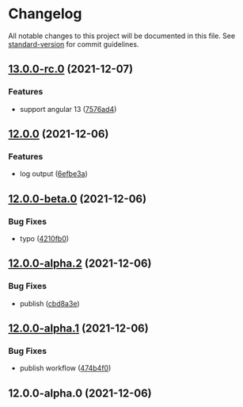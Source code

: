 # Changelog

All notable changes to this project will be documented in this file. See [standard-version](https://github.com/conventional-changelog/standard-version) for commit guidelines.

## [13.0.0-rc.0](https://github.com/lekhmanrus/ngx-pug-builders/compare/v12.0.0...v13.0.0-rc.0) (2021-12-07)


### Features

* support angular 13 ([7576ad4](https://github.com/lekhmanrus/ngx-pug-builders/commit/7576ad46a5d2facbd4d351fbc413a9f641c74c85))

## [12.0.0](https://github.com/lekhmanrus/ngx-pug-builders/compare/v12.0.0-beta.0...v12.0.0) (2021-12-06)


### Features

* log output ([6efbe3a](https://github.com/lekhmanrus/ngx-pug-builders/commit/6efbe3ac2c2e427d9023ff1dda49dfc9b2661018))

## [12.0.0-beta.0](https://github.com/lekhmanrus/ngx-pug-builders/compare/v12.0.0-alpha.2...v12.0.0-beta.0) (2021-12-06)


### Bug Fixes

* typo ([4210fb0](https://github.com/lekhmanrus/ngx-pug-builders/commit/4210fb0fa5ec2b1f2354e3602085b42723b6f4f2))

## [12.0.0-alpha.2](https://github.com/lekhmanrus/ngx-pug-builders/compare/v12.0.0-alpha.1...v12.0.0-alpha.2) (2021-12-06)


### Bug Fixes

* publish ([cbd8a3e](https://github.com/lekhmanrus/ngx-pug-builders/commit/cbd8a3e9646e83ebcaeec58a3954adcf68bb0197))

## [12.0.0-alpha.1](https://github.com/lekhmanrus/ngx-pug-builders/compare/v12.0.0-alpha.0...v12.0.0-alpha.1) (2021-12-06)


### Bug Fixes

* publish workflow ([474b4f0](https://github.com/lekhmanrus/ngx-pug-builders/commit/474b4f03ea355ab774c6fc998e8a9a705088b8ab))

## 12.0.0-alpha.0 (2021-12-06)
